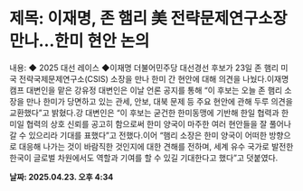 # **제목: 이재명, 존 햄리 美 전략문제연구소장 만나…한미 현안 논의**

  내용: ◆ 2025 대선 레이스 ◆이재명 더불어민주당 대선경선 후보가 23일 존 햄리 미국 전략국제문제연구소(CSIS) 소장을 만나 한미 간 현안에 대해 의견을 나눴다.이재명 캠프 대변인을 맡은 강유정 대변인은 이날 언론 공지를 통해 “이 후보는 오늘 존 햄리 소장을 만나 한미가 당면하고 있는 관세, 안보, 대북 문제 등 주요 현안에 관해 두루 의견을 교환했다”고 밝혔다.강 대변인은 “이 후보는 굳건한 한미동맹에 기반해 한일 협력과 한미일 협력의 상호 신뢰를 공고히 함으로써 한미 양국이 마주한 여러 현안들을 잘 풀어나갈 수 있으리라 기대를 표했다”고 전했다.이어 “햄리 소장은 한미 양국이 어떠한 방향으로 대응해 나가는 것이 바람직한 것인지에 대한 견해를 전하며, 세계 유수 국가로 발전한 한국이 글로벌 차원에서도 역할과 기여를 할 수 있길 기대한다고 했다”고 덧붙였다.

  **날짜: 2025.04.23. 오후 4:34**